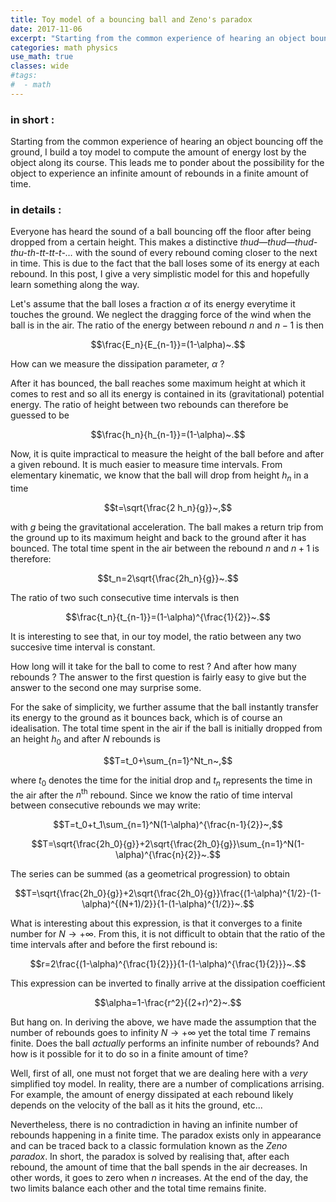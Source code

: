 ```yaml
---
title: Toy model of a bouncing ball and Zeno's paradox
date: 2017-11-06
excerpt: "Starting from the common experience of hearing an object bouncing off the ground, I build a simplified model to compute the amount of energy being lost by the object along its course. This leads me to ponder about the possibility that the object could experience an infinite amount of rebounds in a finite amount of time."
categories: math physics
use_math: true
classes: wide
#tags:
#  - math
---
```


### in short :

Starting from the common experience of hearing an object bouncing off the ground, I build a toy model to compute the amount of energy lost by the object along its course. This leads me to ponder about the possibility for the object to experience an infinite amount of rebounds in a finite amount of time.

### in details :

Everyone has heard the sound of a ball bouncing off the floor after being dropped from a certain height. This makes a distinctive *thud—thud—thud-thu-th-tt-tt-t-…* with the sound of every rebound coming closer to the next in time. This is due to the fact that the ball loses some of its energy at each rebound. In this post, I give a very simplistic model for this and hopefully learn something along the way.

Let's assume that the ball loses a fraction $\alpha$ of its energy everytime it touches the ground. We neglect the dragging force of the wind when the ball is in the air. The ratio of the energy between rebound $n$ and $n-1$ is then

$$\frac{E_n}{E_{n-1}}=(1-\alpha)~.$$

How can we measure the dissipation parameter, $\alpha$ ?

After it has bounced, the ball reaches some maximum height at which it comes to rest and so all its energy is contained in its (gravitational) potential energy. The ratio of height between two rebounds can therefore be guessed to be

$$\frac{h_n}{h_{n-1}}=(1-\alpha)~.$$

Now, it is quite impractical to measure the height of the ball before and after a given rebound. It is much easier to measure time intervals. From elementary kinematic, we know that the ball will drop from height $h_n$ in a time

$$t=\sqrt{\frac{2 h_n}{g}}~,$$

with $g$ being the gravitational acceleration. The ball makes a return trip from the ground up to its maximum height and back to the ground after it has bounced. The total time spent in the air between the rebound $n$ and $n+1$ is therefore:

$$t_n=2\sqrt{\frac{2h_n}{g}}~.$$

The ratio of two such consecutive time intervals is then

$$\frac{t_n}{t_{n-1}}=(1-\alpha)^{\frac{1}{2}}~.$$

It is interesting to see that, in our toy model, the ratio between any two succesive time interval is constant.

How long will it take for the ball to come to rest ? And after how many rebounds ? The answer to the first question is fairly easy to give but the answer to the second one may surprise some.

For the sake of simplicity, we further assume that the ball instantly transfer its energy to the ground as it bounces back, which is of course an idealisation. The total time spent in the air if the ball is initially dropped from an height $h_0$ and after $N$ rebounds is

$$T=t_0+\sum_{n=1}^Nt_n~,$$

where $t_0$ denotes the time for the initial drop and $t_n$ represents the time in the air after the $n^\text{th}$ rebound. Since we know the ratio of time interval between consecutive rebounds we may write:

$$T=t_0+t_1\sum_{n=1}^N(1-\alpha)^{\frac{n-1}{2}}~,$$

$$T=\sqrt{\frac{2h_0}{g}}+2\sqrt{\frac{2h_0}{g}}\sum_{n=1}^N(1-\alpha)^{\frac{n}{2}}~.$$

The series can be summed (as a geometrical progression) to obtain

$$T=\sqrt{\frac{2h_0}{g}}+2\sqrt{\frac{2h_0}{g}}\frac{(1-\alpha)^{1/2}-(1-\alpha)^{(N+1)/2}}{1-(1-\alpha)^{1/2}}~.$$

What is interesting about this expression, is that it converges to a finite number for $N\rightarrow+\infty$. From this, it is not difficult to obtain that the ratio of the time intervals after and before the first rebound is:

$$r=2\frac{(1-\alpha)^{\frac{1}{2}}}{1-(1-\alpha)^{\frac{1}{2}}}~.$$

This expression can be inverted to finally arrive at the dissipation coefficient

$$\alpha=1-\frac{r^2}{(2+r)^2}~.$$

But hang on. In deriving the above, we have made the assumption that the number of rebounds goes to infinity $N\rightarrow+\infty$ yet the total time $T$ remains finite. Does the ball *actually* performs an infinite number of rebounds? And how is it possible for it to do so in a finite amount of time?

Well, first of all, one must not forget that we are dealing here with a *very* simplified toy model. In reality, there are a number of complications arrising. For example, the amount of energy dissipated at each rebound likely depends on the velocity of the ball as it hits the ground, etc...

Nevertheless, there is no contradiction in having an infinite number of rebounds happening in a finite time. The paradox exists only in appearance and can be traced back to a classic formulation known as the *Zeno paradox*. In short, the paradox is solved by realising that, after each rebound, the amount of time that the ball spends in the air decreases. In other words, it goes to zero when $n$ increases. At the end of the day, the two limits balance each other and the total time remains finite.
